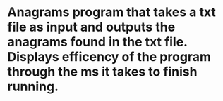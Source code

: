 # Anagrams program that takes a txt file as input and outputs the anagrams found in the txt file. Displays efficency of the program through the ms it takes to finish running.
